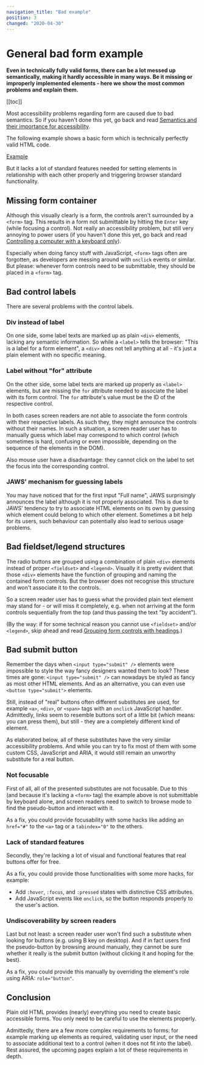 ```yaml
---
navigation_title: "Bad example"
position: 3
changed: "2020-04-30"
---
```


# General bad form example

**Even in technically fully valid forms, there can be a lot messed up semantically, making it hardly accessible in many ways. Be it missing or improperly implemented elements - here we show the most common problems and explain them.**

[[toc]]

Most accessibility problems regarding form are caused due to bad semantics. So if you haven't done this yet, go back and read [Semantics and their importance for accessibility](/knowledge/semantics).

The following example shows a basic form which is technically perfectly valid HTML code.

[Example](_examples/generally-bad-form)

But it lacks a lot of standard features needed for setting elements in relationship with each other properly and triggering browser standard functionality.

## Missing form container

Although this visually clearly is a form, the controls aren't surrounded by a `<form>` tag. This results in a form not submittable by hitting the `Enter` key (while focusing a control). Not really an accessibility problem, but still very annoying to power users (if you haven't done this yet, go back and read [Controlling a computer with a keyboard only](/knowledge/keyboard-only/controlling-a-computer)).

Especially when doing fancy stuff with JavaScript, `<form>` tags often are forgotten, as developers are messing around with `onclick` events or similar. But please: whenever form controls need to be submittable, they should be placed in a `<form>` tag.

## Bad control labels

There are several problems with the control labels.

### Div instead of label

On one side, some label texts are marked up as plain `<div>` elements, lacking any semantic information. So while a `<label>` tells the browser: "This is a label for a form element", a `<div>` does not tell anything at all - it's just a plain element with no specific meaning.

### Label without "for" attribute

On the other side, some label texts are marked up properly as `<label>` elements, but are missing the `for` attribute needed to associate the label with its form control. The `for` attribute's value must be the ID of the respective control.

In both cases screen readers are not able to associate the form controls with their respective labels. As such they, they might announce the controls without their names. In such a situation, a screen reader user has to manually guess which label may correspond to which control (which sometimes is hard, confusing or even impossible, depending on the sequence of the elements in the DOM).

Also mouse user have a disadvantage: they cannot click on the label to set the focus into the corresponding control.

### JAWS' mechanism for guessing labels

You may have noticed that for the first input "Full name", JAWS surprisingly announces the label although it is not properly associated. This is due to JAWS' tendency to try to associate HTML elements on its own by guessing which element could belong to which other element. Sometimes a bit help for its users, such behaviour can potentially also lead to serious usage problems.

## Bad fieldset/legend structures

The radio buttons are grouped using a combination of plain `<div>` elements instead of proper `<fieldset>` and `<legend>`. Visually it is pretty evident that those `<div>` elements have the function of grouping and naming the contained form controls. But the browser does not recognise this structure and won't associate it to the controls.

So a screen reader user has to guess what the provided plain text element may stand for - or will miss it completely, e.g. when not arriving at the form controls sequentially from the top (and thus passing the text "by accident").

(By the way: if for some technical reason you cannot use `<fieldset>` and/or `<legend>`, skip ahead and read [Grouping form controls with headings](/examples/forms/grouping-with-headings/).)

## Bad submit button

Remember the days when `<input type="submit" />` elements were impossible to style the way fancy designers wanted them to look? These times are gone: `<input type="submit" />` can nowadays be styled as fancy as most other HTML elements. And as an alternative, you can even use `<button type="submit">` elements.

Still, instead of "real" buttons often different substitutes are used, for example `<a>`, `<div>`, or `<span>` tags with an `onclick` JavaScript handler. Admittedly, links seem to resemble buttons sort of a little bit (which means: you can press them), but still - they are a completely different kind of element.

As elaborated below, all of these substitutes have the very similar accessibility problems. And while you can try to fix most of them with some custom CSS, JavaScript and ARIA, it would still remain an unworthy substitute for a real button.

### Not focusable

First of all, all of the presented substitutes are not focusable. Due to this (and because it's lacking a `<form>` tag) the example above is not submittable by keyboard alone, and screen readers need to switch to browse mode to find the pseudo-button and interact with it.

As a fix, you could provide focusability with some hacks like adding an `href="#"` to the `<a>` tag or a `tabindex="0"` to the others.

### Lack of standard features

Secondly, they're lacking a lot of visual and functional features that real buttons offer for free.

As a fix, you could provide those functionalities with some more hacks, for example:

- Add `:hover`, `:focus`, and `:pressed` states with distinctive CSS attributes.
- Add JavaScript events like `onclick`, so the button responds properly to the user's action.

### Undiscoverability by screen readers

Last but not least: a screen reader user won't find such a substitute when looking for buttons (e.g. using B key on desktop). And if in fact users find the pseudo-button by browsing around manually, they cannot be sure whether it really is the submit button (without clicking it and hoping for the best).

As a fix, you could provide this manually by overriding the element's role using ARIA: `role="button"`.

## Conclusion

Plain old HTML provides (nearly) everything you need to create basic accessible forms. You only need to be careful to use the elements properly.

Admittedly, there are a few more complex requirements to forms: for example marking up elements as required, validating user input, or the need to associate additional text to a control (when it does not fit into the label). Rest assured, the upcoming pages explain a lot of these requirements in depth.
